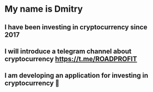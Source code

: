 # My name is Dmitry
## I have been investing in cryptocurrency since 2017
## I will introduce a telegram channel about cryptocurrency https://t.me/ROADPROFIT
## I am developing an application for investing in cryptocurrency 👋

<!--
**1NT9NS9/1NT9NS9** is a ✨ _special_ ✨ repository because its `README.md` (this file) appears on your GitHub profile.

Here are some ideas to get you started:

- 🔭 I’m currently working on ...
- 🌱 I’m currently learning ...
- 👯 I’m looking to collaborate on ...
- 🤔 I’m looking for help with ...
- 💬 Ask me about ...
- 📫 How to reach me: ...
- 😄 Pronouns: ...
- ⚡ Fun fact: ...
-->
